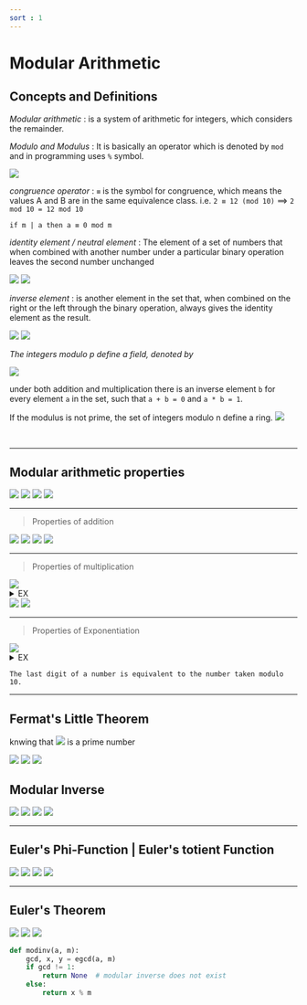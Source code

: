 ```yaml
---
sort : 1 
---
```


# Modular Arithmetic

## Concepts and Definitions

*Modular arithmetic* : is a system of arithmetic for integers, which considers the remainder. 

*Modulo and Modulus* : It is basically an operator which is denoted by `mod` and in programming uses `%` symbol. 
 
<img src="http://latex.codecogs.com/svg.image?x \mod N, \ \ a \rightarrow dividend, N \rightarrow divisor \ (Modulus)"/> 

*congruence operator* : `≡` is the symbol for congruence, which means the values A and B are in the same equivalence class. i.e. `2 ≡ 12 (mod 10)`  ==> `2 mod 10 = 12 mod 10` 

```
if m | a then a ≡ 0 mod m
```

*identity element / neutral element* : The element of a set of numbers that when combined with another number under a particular binary operation leaves the second number unchanged

<img src="http://latex.codecogs.com/svg.image?a + 0 = a"/>

<img src="http://latex.codecogs.com/svg.image?a \times 1 = a"/>

*inverse element* : is another element in the set that, when combined on the right or the left through the binary operation, always gives the identity element as the result.

<img src="http://latex.codecogs.com/svg.image?a + b = 0 \rightarrow 5 + (-5) = 0"/>

<img src="http://latex.codecogs.com/svg.image?a \times b = 1 \rightarrow 5 \times ({1 \over 5}) = 1"/>



*The integers modulo p define a field, denoted by*

<img src="http://latex.codecogs.com/svg.image?F_{p} = \left\{ 0,1,...,p-1 \right\}"/> 

under both addition and multiplication there is an inverse element `b` for every element `a` in the set, such that `a + b = 0` and `a * b = 1`.

If the modulus is not prime, the set of integers modulo n define a ring.  <img src="http://latex.codecogs.com/svg.image?F_{n}"/> 







<br>

---


## Modular arithmetic properties


<img src="http://latex.codecogs.com/svg.image?(a+b) \mod n = [(a \mod n) + (b \mod n)] \mod n;"/>

<img src="http://latex.codecogs.com/svg.image?(a-b) \mod n = [(a \mod n) - (b \mod n)] \mod n;"/>

<img src="http://latex.codecogs.com/svg.image?(a\times b) \mod n = [(a \mod n)\times (b \mod n)] \mod n;"/>

<img  src="http://latex.codecogs.com/svg.image?10^a \mod n = (10 \mod n)^a;"/>


---------------------------------------------
> Properties of addition

<img  src="http://latex.codecogs.com/svg.image?\text{If} \ a + b = c, \ then \ a \ (mod\ N) + b \ (mod\ N) \equiv c \ (mod\ N);"/>


<img  src="http://latex.codecogs.com/svg.image?\text{If} \ a \equiv b \ (mod\ N), \ then \ a + k \equiv b + k \ (mod\ N); \  \text{for any integer} \ k"/>

<img  src="http://latex.codecogs.com/svg.image?\text{If} \ a \equiv b \ (mod\ N) \ and \ c \equiv d \ (mod\ N), then \ a + c \equiv b + d \ (mod\ N);"/>

<img  src="http://latex.codecogs.com/svg.image?\text{If} \ a \equiv b \ (mod\ N), then -a \equiv -b \ (mod\ N);"/>

---------------------------------------------
> Properties of multiplication

<img  src="http://latex.codecogs.com/svg.image?\text{If} \ a \times b = c, then \ a \ (mod\ N) \times b \ (mod\ N) \equiv c \ (mod\ N);"/>

<details style="dispaly=flex;"><summary>EX</summary>

<div style="border-style: double; padding: 4px">

<img  src="http://latex.codecogs.com/svg.image?\text{What is} \ (8 \times 16) \ (mod\ 7) ?"/>

<p> since </p>

<img  src="http://latex.codecogs.com/svg.image?8 \equiv 1 \ (mod\ 7) \ \text{and} \ 16 \equiv 2 \ (mod\ 7)"/>

<p> we have </p>

<img  src="http://latex.codecogs.com/svg.image?(8 \times 16) \equiv (1 \times 2) \equiv 2 \ (mod\ 7)"/>


</div>

</details>





<img  src="http://latex.codecogs.com/svg.image?\text{If} \ a \equiv b \ (mod\ N), then \ ka \equiv kb \ (mod\ N); \  \text{for any integer} \ k"/>




<img  src="http://latex.codecogs.com/svg.image?\text{If} \ a \equiv b \ (mod\ N), and \ c \equiv d \ (mod\ N)\ , then \ \ ac \equiv bd \ (mod\ N);"/>






















---------------------------------------------
> Properties of Exponentiation

<img  src="http://latex.codecogs.com/svg.image?\text{If} \ a \equiv b \ (mod\ N), then \ a^{k} \equiv b^{k} \ (mod\ N); \  \text{for any positive integer} \ k"/>



<details style="dispaly=flex;"><summary>EX</summary>

<div style="border-style: double; padding: 4px">

<img  src="http://latex.codecogs.com/svg.image?\text{What is} \ 3 ^{16} \ (mod\ 4) \ ?"/>

<p>we observe that</p>

<img  src="http://latex.codecogs.com/svg.image?3^{2} \equiv 9 \equiv 1 \ (mod\ 4)"/>

<p>so</p>

<img  src="http://latex.codecogs.com/svg.image?3^{16} \ (mod\ 4) \equiv (3^{2})^{8} \ (mod\ 4) \equiv (1)^{8} \ (mod\ 4) \equiv 1 \ (mod\ 4)"/>

</div>

</details>


```note
The last digit of a number is equivalent to the number taken modulo 10.
```








---

## Fermat's Little Theorem 

knwing that <img  src="http://latex.codecogs.com/svg.image?p"/> is a prime number

<img  src="http://latex.codecogs.com/svg.image?a^{p} \equiv a \ (mod \ p)"/>

<img  src="http://latex.codecogs.com/svg.image?a^{p-1} \equiv 1 \ (mod \ p)"/>

<img  src="http://latex.codecogs.com/svg.image?a^{p-2} \mod p = a^{-1} \mod p"/>














## Modular Inverse

<img  src="http://latex.codecogs.com/svg.image?\text{A modular inverse of an integer} \ b \ (mod\ n) \ \text{is the integer} \ b^{-1} \text{ such that :}"/>

<img  src="http://latex.codecogs.com/svg.image?b \times b^{-1} \equiv 1 \ (mod\ n)"/>


<img  src="http://latex.codecogs.com/svg.image?\text{So for any element} \ g \ \text{in the field} \ F_{p} \ \text{there exists a unique integer } d \ \text{such that}"/>  

<img  src="http://latex.codecogs.com/svg.image?g \times d \equiv 1 \ (mod\ p)"/>




















---

## Euler's Phi-Function | Euler's totient Function 

<img  src="http://latex.codecogs.com/svg.image?\varphi(1) = 0;"/>

<img  src="http://latex.codecogs.com/svg.image?\varphi(p) = p-1;\ \ \ \ \ \ \ \ \ \ \ \ \ \ \ \ \ \ \ \ \ \ \ p \ is \ prime"/>

<img  src="http://latex.codecogs.com/svg.image?\varphi(m \times n) = \varphi(m) \times  \varphi(n);$ $\ \ \ \ \ \ m \ and \ n \ are \ coprimes"/>

<img  src="http://latex.codecogs.com/svg.image?\varphi(p^e) = p^e - p^{e-1};\ \ \ \ \ \ \ \ \ \ \ \ \ \ \ \ \ p \ is \ prime"/>

<br>


---

## Euler's Theorem 

<img  src="http://latex.codecogs.com/svg.image?a^{\varphi(n)} \equiv 1 \ (mod \ n)"/>

<img  src="http://latex.codecogs.com/svg.image?a^{k \times \varphi(n) + 1} \equiv a \ (mod \ n)"/>

<img  src="http://latex.codecogs.com/svg.image?a^{\varphi(n) - 1} \mod n = a^{-1} \mod n"/>














```python
def modinv(a, m):
    gcd, x, y = egcd(a, m)
    if gcd != 1:
        return None  # modular inverse does not exist
    else:
        return x % m

```